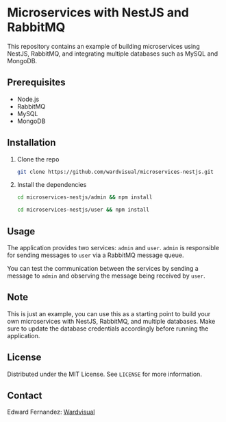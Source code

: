 # Microservices with NestJS and RabbitMQ

This repository contains an example of building microservices using NestJS, RabbitMQ, and integrating multiple databases such as MySQL and MongoDB.

## Prerequisites

- Node.js
- RabbitMQ
- MySQL
- MongoDB

## Installation

1. Clone the repo

   ```sh
   git clone https://github.com/wardvisual/microservices-nestjs.git
   ```

2. Install the dependencies

   ```sh
   cd microservices-nestjs/admin && npm install
   ```

   ```sh
   cd microservices-nestjs/user && npm install
   ```

## Usage

The application provides two services: `admin` and `user`. `admin` is responsible for sending messages to `user` via a RabbitMQ message queue.

You can test the communication between the services by sending a message to `admin` and observing the message being received by `user`.

## Note

This is just an example, you can use this as a starting point to build your own microservices with NestJS, RabbitMQ, and multiple databases. Make sure to update the database credentials accordingly before running the application.

## License

Distributed under the MIT License. See `LICENSE` for more information.

<!-- CONTACT -->

## Contact

Edward Fernandez: [Wardvisual](https://wardvisual.me/)
